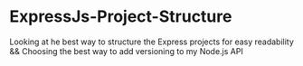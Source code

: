 # ExpressJs-Project-Structure
Looking at he best way to structure the Express projects for easy readability &amp;&amp; Choosing the best way to add versioning to my Node.js API 
